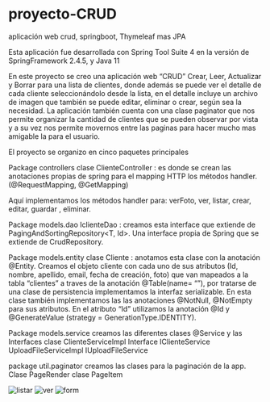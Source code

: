 # proyecto-CRUD
aplicación web crud, springboot, Thymeleaf mas JPA

Esta aplicación fue desarrollada con Spring Tool Suite 4 en la versión de SpringFramework 2.4.5, y Java 11

 En este proyecto se creo una aplicación web “CRUD” Crear, Leer, Actualizar y Borrar para una lista de clientes, donde además se puede ver el detalle de cada cliente seleccionándolo desde la lista, en el detalle incluye un archivo de imagen que también se puede editar, eliminar o crear, según sea la necesidad. La aplicación también cuenta con una clase paginator que nos permite organizar la cantidad de clientes que se pueden observar por vista y a su vez nos permite movernos entre las paginas para hacer mucho mas amigable la para el usuario.

El proyecto se organizo en cinco paquetes principales 

Package controllers
clase ClienteController : es donde se crean las anotaciones propias de spring para el mapping HTTP los métodos handler. (@RequestMapping, @GetMapping)

Aquí implementamos los métodos handler  para: verFoto, ver, listar, crear, editar, guardar , eliminar.

Package models.dao
IclienteDao : creamos esta interface que extiende de PagingAndSortingRepository<T, Id>. Una interface propia de Spring que se extiende de CrudRepository.

Package models.entity
clase Cliente : anotamos esta clase con la anotación @Entity. Creamos el objeto cliente con cada uno de sus atributos (Id, nombre, apellido, email, fecha de creación, foto) que van mapeados a la tabla “clientes” a traves de la anotación @Table(name= “”), por tratarse de una clase de persistencia implementamos la interfaz serializable. En esta clase también implementamos las las anotaciones  @NotNull, @NotEmpty para sus atributos.
En el atributo “Id” utilizamos la anotación @Id y @GenerateValue (strategy = GenerationType.IDENTITY).

Package models.service
 creamos las diferentes clases @Service y las Interfaces 
clase ClienteServiceImpl
Interface IClienteService
UploadFileServiceImpl
IUploadFileService

package util.paginator
creamos las clases para la paginación de la app.
Clase PageRender
clase PageItem



![listar](https://user-images.githubusercontent.com/72769320/122682617-86ca4780-d1c8-11eb-95eb-14cceadc1ae5.png)
![ver](https://user-images.githubusercontent.com/72769320/122682983-6d29ff80-d1ca-11eb-9b95-7cb909b9519f.png)
![form](https://user-images.githubusercontent.com/72769320/122682992-77e49480-d1ca-11eb-807c-275fb5b9e8f7.png)
